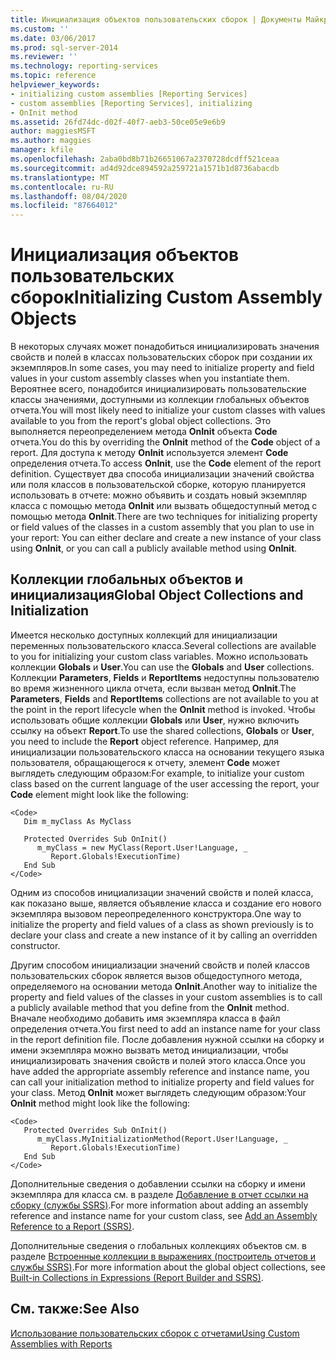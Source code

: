 ```yaml
---
title: Инициализация объектов пользовательских сборок | Документы Майкрософт
ms.custom: ''
ms.date: 03/06/2017
ms.prod: sql-server-2014
ms.reviewer: ''
ms.technology: reporting-services
ms.topic: reference
helpviewer_keywords:
- initializing custom assemblies [Reporting Services]
- custom assemblies [Reporting Services], initializing
- OnInit method
ms.assetid: 26fd74dc-d02f-40f7-aeb3-50ce05e9e6b9
author: maggiesMSFT
ms.author: maggies
manager: kfile
ms.openlocfilehash: 2aba0bd8b71b26651067a2370728dcdff521ceaa
ms.sourcegitcommit: ad4d92dce894592a259721a1571b1d8736abacdb
ms.translationtype: MT
ms.contentlocale: ru-RU
ms.lasthandoff: 08/04/2020
ms.locfileid: "87664012"
---
```

# <a name="initializing-custom-assembly-objects"></a><span data-ttu-id="96458-102">Инициализация объектов пользовательских сборок</span><span class="sxs-lookup"><span data-stu-id="96458-102">Initializing Custom Assembly Objects</span></span>
  <span data-ttu-id="96458-103">В некоторых случаях может понадобиться инициализировать значения свойств и полей в классах пользовательских сборок при создании их экземпляров.</span><span class="sxs-lookup"><span data-stu-id="96458-103">In some cases, you may need to initialize property and field values in your custom assembly classes when you instantiate them.</span></span> <span data-ttu-id="96458-104">Вероятнее всего, понадобится инициализировать пользовательские классы значениями, доступными из коллекции глобальных объектов отчета.</span><span class="sxs-lookup"><span data-stu-id="96458-104">You will most likely need to initialize your custom classes with values available to you from the report's global object collections.</span></span> <span data-ttu-id="96458-105">Это выполняется переопределением метода **OnInit** объекта **Code** отчета.</span><span class="sxs-lookup"><span data-stu-id="96458-105">You do this by overriding the **OnInit** method of the **Code** object of a report.</span></span> <span data-ttu-id="96458-106">Для доступа к методу **OnInit** используется элемент **Code** определения отчета.</span><span class="sxs-lookup"><span data-stu-id="96458-106">To access **OnInit**, use the **Code** element of the report definition.</span></span> <span data-ttu-id="96458-107">Существует два способа инициализации значений свойства или поля классов в пользовательской сборке, которую планируется использовать в отчете: можно объявить и создать новый экземпляр класса с помощью метода **OnInit** или вызвать общедоступный метод с помощью метода **OnInit**.</span><span class="sxs-lookup"><span data-stu-id="96458-107">There are two techniques for initializing property or field values of the classes in a custom assembly that you plan to use in your report: You can either declare and create a new instance of your class using **OnInit**, or you can call a publicly available method using **OnInit**.</span></span>  
  
## <a name="global-object-collections-and-initialization"></a><span data-ttu-id="96458-108">Коллекции глобальных объектов и инициализация</span><span class="sxs-lookup"><span data-stu-id="96458-108">Global Object Collections and Initialization</span></span>  
 <span data-ttu-id="96458-109">Имеется несколько доступных коллекций для инициализации переменных пользовательского класса.</span><span class="sxs-lookup"><span data-stu-id="96458-109">Several collections are available to you for initializing your custom class variables.</span></span> <span data-ttu-id="96458-110">Можно использовать коллекции **Globals** и **User**.</span><span class="sxs-lookup"><span data-stu-id="96458-110">You can use the **Globals** and **User** collections.</span></span> <span data-ttu-id="96458-111">Коллекции **Parameters**, **Fields** и **ReportItems** недоступны пользователю во время жизненного цикла отчета, если вызван метод **OnInit**.</span><span class="sxs-lookup"><span data-stu-id="96458-111">The **Parameters**, **Fields** and **ReportItems** collections are not available to you at the point in the report lifecycle when the **OnInit** method is invoked.</span></span> <span data-ttu-id="96458-112">Чтобы использовать общие коллекции **Globals** или **User**, нужно включить ссылку на объект **Report**.</span><span class="sxs-lookup"><span data-stu-id="96458-112">To use the shared collections, **Globals** or **User**, you need to include the **Report** object reference.</span></span> <span data-ttu-id="96458-113">Например, для инициализации пользовательского класса на основании текущего языка пользователя, обращающегося к отчету, элемент **Code** может выглядеть следующим образом:</span><span class="sxs-lookup"><span data-stu-id="96458-113">For example, to initialize your custom class based on the current language of the user accessing the report, your **Code** element might look like the following:</span></span>  
  
```  
<Code>  
   Dim m_myClass As MyClass  
  
   Protected Overrides Sub OnInit()  
      m_myClass = new MyClass(Report.User!Language, _  
         Report.Globals!ExecutionTime)  
   End Sub  
</Code>  
```  
  
 <span data-ttu-id="96458-114">Одним из способов инициализации значений свойств и полей класса, как показано выше, является объявление класса и создание его нового экземпляра вызовом переопределенного конструктора.</span><span class="sxs-lookup"><span data-stu-id="96458-114">One way to initialize the property and field values of a class as shown previously is to declare your class and create a new instance of it by calling an overridden constructor.</span></span>  
  
 <span data-ttu-id="96458-115">Другим способом инициализации значений свойств и полей классов пользовательских сборок является вызов общедоступного метода, определяемого на основании метода **OnInit**.</span><span class="sxs-lookup"><span data-stu-id="96458-115">Another way to initialize the property and field values of the classes in your custom assemblies is to call a publicly available method that you define from the **OnInit** method.</span></span> <span data-ttu-id="96458-116">Вначале необходимо добавить имя экземпляра класса в файл определения отчета.</span><span class="sxs-lookup"><span data-stu-id="96458-116">You first need to add an instance name for your class in the report definition file.</span></span> <span data-ttu-id="96458-117">После добавления нужной ссылки на сборку и имени экземпляра можно вызвать метод инициализации, чтобы инициализировать значения свойств и полей этого класса.</span><span class="sxs-lookup"><span data-stu-id="96458-117">Once you have added the appropriate assembly reference and instance name, you can call your initialization method to initialize property and field values for your class.</span></span> <span data-ttu-id="96458-118">Метод **OnInit** может выглядеть следующим образом:</span><span class="sxs-lookup"><span data-stu-id="96458-118">Your **OnInit** method might look like the following:</span></span>  
  
```  
<Code>  
   Protected Overrides Sub OnInit()  
      m_myClass.MyInitializationMethod(Report.User!Language, _  
         Report.Globals!ExecutionTime)  
   End Sub  
</Code>  
```  
  
 <span data-ttu-id="96458-119">Дополнительные сведения о добавлении ссылки на сборку и имени экземпляра для класса см. в разделе [Добавление в отчет ссылки на сборку (службы SSRS)](../report-design/add-an-assembly-reference-to-a-report-ssrs.md).</span><span class="sxs-lookup"><span data-stu-id="96458-119">For more information about adding an assembly reference and instance name for your custom class, see [Add an Assembly Reference to a Report &#40;SSRS&#41;](../report-design/add-an-assembly-reference-to-a-report-ssrs.md).</span></span>  
  
 <span data-ttu-id="96458-120">Дополнительные сведения о глобальных коллекциях объектов см. в разделе [Встроенные коллекции в выражениях (построитель отчетов и службы SSRS)](../report-design/built-in-collections-in-expressions-report-builder.md).</span><span class="sxs-lookup"><span data-stu-id="96458-120">For more information about the global object collections, see [Built-in Collections in Expressions &#40;Report Builder and SSRS&#41;](../report-design/built-in-collections-in-expressions-report-builder.md).</span></span>  
  
## <a name="see-also"></a><span data-ttu-id="96458-121">См. также:</span><span class="sxs-lookup"><span data-stu-id="96458-121">See Also</span></span>  
 [<span data-ttu-id="96458-122">Использование пользовательских сборок с отчетами</span><span class="sxs-lookup"><span data-stu-id="96458-122">Using Custom Assemblies with Reports</span></span>](using-custom-assemblies-with-reports.md)  
  
  
